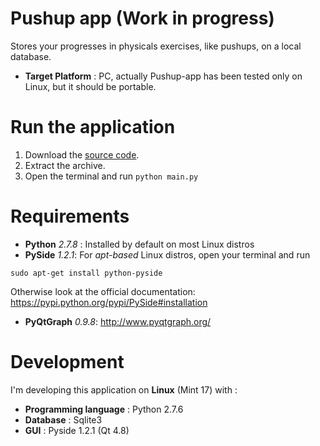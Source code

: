 # Pushup app (Work in progress)
Stores your progresses in physicals exercises, like pushups, on a local database.

* __Target Platform__ : PC, actually Pushup-app has been tested only on Linux, but it should be portable.

# Run the application
1. Download the [source code](https://github.com/davcri/Push-up-app/archive/master.zip).
2. Extract the archive.
3. Open the terminal and run
  ```python main.py```

# Requirements
- __Python__ _2.7.8_ : Installed by default on most Linux distros
- __PySide__ _1.2.1_: For _apt-based_ Linux distros, open your terminal and run

```sudo apt-get install python-pyside```

 Otherwise look at the official documentation: https://pypi.python.org/pypi/PySide#installation

- __PyQtGraph__ _0.9.8_: http://www.pyqtgraph.org/

# Development
I'm developing this application on __Linux__ (Mint 17) with :

- __Programming language__ : Python 2.7.6
- __Database__ : Sqlite3
- __GUI__ : Pyside 1.2.1 (Qt 4.8)
